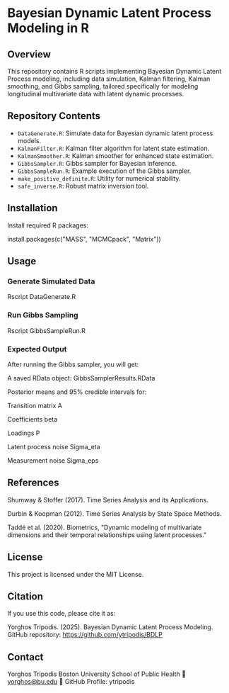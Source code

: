 # Bayesian Dynamic Latent Process Modeling in R

## Overview
This repository contains R scripts implementing Bayesian Dynamic Latent Process modeling, including data simulation, Kalman filtering, Kalman smoothing, and Gibbs sampling, tailored specifically for modeling longitudinal multivariate data with latent dynamic processes.

## Repository Contents
- `DataGenerate.R`: Simulate data for Bayesian dynamic latent process models.
- `KalmanFilter.R`: Kalman filter algorithm for latent state estimation.
- `KalmanSmoother.R`: Kalman smoother for enhanced state estimation.
- `GibbsSampler.R`: Gibbs sampler for Bayesian inference.
- `GibbsSampleRun.R`: Example execution of the Gibbs sampler.
- `make_positive_definite.R`: Utility for numerical stability.
- `safe_inverse.R`: Robust matrix inversion tool.

## Installation

Install required R packages:

install.packages(c("MASS", "MCMCpack", "Matrix"))

## Usage

### Generate Simulated Data
 
Rscript DataGenerate.R

### Run Gibbs Sampling
 
Rscript GibbsSampleRun.R

### Expected Output
After running the Gibbs sampler, you will get:

A saved RData object: GibbsSamplerResults.RData

Posterior means and 95% credible intervals for:

Transition matrix A

Coefficients beta

Loadings P

Latent process noise Sigma_eta

Measurement noise Sigma_eps

## References
Shumway & Stoffer (2017). Time Series Analysis and its Applications.

Durbin & Koopman (2012). Time Series Analysis by State Space Methods.

Taddé et al. (2020). Biometrics, "Dynamic modeling of multivariate dimensions and their temporal relationships using latent processes."

## License
This project is licensed under the MIT License.

## Citation
If you use this code, please cite it as:

Yorghos Tripodis. (2025). Bayesian Dynamic Latent Process Modeling. GitHub repository: https://github.com/ytripodis/BDLP

## Contact
Yorghos Tripodis
Boston University School of Public Health
📧 yorghos@bu.edu
🔗 GitHub Profile: ytripodis




